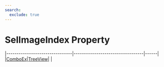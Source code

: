 ```yaml
---
search:
  exclude: true
---
```


<h1 class="heading"><span class="name">SelImageIndex Property</span></h1>

|--------------------------------|----------------------------------|------|
|[ComboEx](../objects/comboex.md)|[TreeView](../objects/treeview.md)|&nbsp;|

